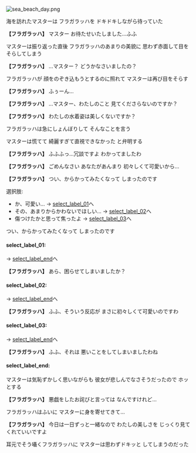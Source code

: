 
![sea_beach_day.png](../images/backgrounds/sea_beach_day.png)

海を訪れたマスターは
フラガラッハを
ドキドキしながら待っていた

**【フラガラッハ】**
マスター
お待たせいたしました…ふふ

マスターは振り返った直後
フラガラッハのあまりの美貌に
思わず赤面して目をそらしてしまう

**【フラガラッハ】**
…マスター？
どうかなさいましたの？

フラガラッハが
顔をのぞき込もうとするのに照れて
マスターは再び目をそらす

**【フラガラッハ】**
ふぅーん…

**【フラガラッハ】**
…マスター、わたしのこと
見てくださらないのですか？

**【フラガラッハ】**
わたしの水着姿は美しくないですか？

フラガラッハは急にしょんぼりして
そんなことを言う

マスターは慌てて
綺麗すぎて直視できなかった
と弁明する

**【フラガラッハ】**
ふふふっ…冗談ですよ
わかってましたわ

**【フラガラッハ】**
ごめんなさい
あなたがあんまり
初々しくて可愛いから…

**【フラガラッハ】**
つい、からかってみたくなって
しまったのです

選択肢:
- か、可愛い… → [select_label_01](#select_label_01)へ
- その、あまりからかわないでほしい… → [select_label_02](#select_label_02)へ
- 傷つけたかと思って焦ったよ → [select_label_03](#select_label_03)へ

つい、からかってみたくなって
しまったのです

#### select_label_01:
 → [select_label_end](#select_label_end)へ

**【フラガラッハ】**
あら、困らせてしまいましたか？

#### select_label_02:
 → [select_label_end](#select_label_end)へ

**【フラガラッハ】**
ふふ、そういう反応が
まさに初々しくて可愛いのですわ

#### select_label_03:
 → [select_label_end](#select_label_end)へ

**【フラガラッハ】**
ふふ、それは
悪いことをしてしまいましたわね

#### select_label_end:

マスターは気恥ずかしく思いながらも
彼女が悲しんでなさそうだったので
ホッとする

**【フラガラッハ】**
悪戯をしたお詫びと言っては
なんですけれど…

フラガラッハはふいに
マスターに身を寄せてきて…

**【フラガラッハ】**
今日は一日ずっと一緒なので
わたしの美しさを
じっくり見てくれていいですよ

耳元でそう囁くフラガラッハに
マスターは思わずドキッと
してしまうのだった